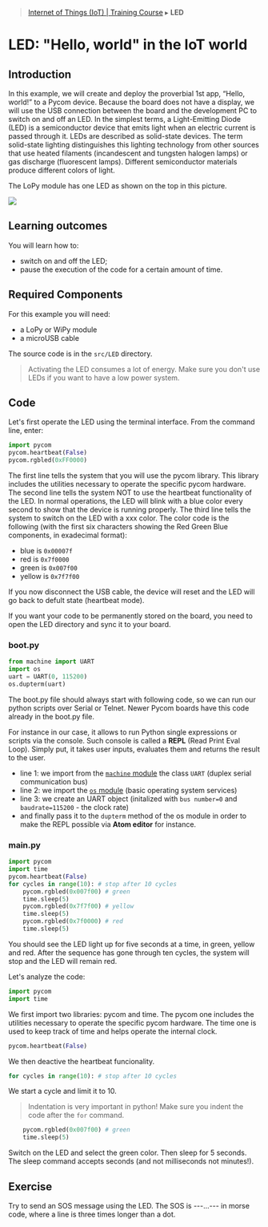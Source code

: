 > [Internet of Things (IoT) | Training Course](LED.md) ▸ **LED**

# LED: "Hello, world" in the IoT world

## Introduction

In this example, we will create and deploy the proverbial 1st app, “Hello, world!” to a Pycom device. Because the board does not have a display, we will use the USB connection between the board and the development PC to switch on and off an LED. In the simplest terms, a Light-Emitting Diode (LED) is a semiconductor device that emits light when an electric current is passed through it. LEDs are described as solid-state devices. The term solid-state lighting distinguishes this lighting technology from other sources that use heated filaments (incandescent and tungsten halogen lamps) or gas discharge (fluorescent lamps). Different semiconductor materials produce different colors of light. 


The LoPy module has one LED as shown on the top in this picture.

![](https://i.imgur.com/glFA5C0.png?1)

## Learning outcomes

You will learn how to:
* switch on and off the LED;
* pause the execution of the code for a certain amount of time.

## Required Components

For this example you will need:

* a LoPy or WiPy module
* a microUSB cable

The source code is in the `src/LED` directory.

> Activating the LED consumes a lot of energy. Make sure you don't use LEDs if you want to have a low power system.

## Code

Let's first operate the LED using the terminal interface. From the command line, enter:

```python
import pycom
pycom.heartbeat(False) 
pycom.rgbled(0xFF0000) 
```

The first line tells the system that you will use the pycom library. This library includes the utilities necessary to operate the specific pycom hardware.
The second line tells the system NOT to use the heartbeat functionality of the LED. In normal operations, the LED will blink with a blue color every second to show that the device is running properly.
The third line tells the system to switch on the LED with a xxx color. The color code is the following (with the first six characters showing the Red Green Blue components, in exadecimal format):

* blue is `0x00007f`
* red is `0x7f0000`
* green is `0x007f00`
* yellow is `0x7f7f00`

If you now disconnect the USB cable, the device will reset and the LED will go back to defult state (heartbeat mode).

If you want your code to be permanently stored on the board, you need to open the LED directory and sync it to your board.
### boot.py

```python
from machine import UART
import os
uart = UART(0, 115200)
os.dupterm(uart)
```
The boot.py file should always start with following code, so we can run our python scripts over Serial or Telnet. Newer Pycom boards have this code already in the boot.py file.

For instance in our case, it allows to run Python single expressions or scripts via the console. Such console is called a **REPL** (Read Print Eval Loop). Simply put, it takes user inputs, evaluates them and returns the result to the user.

* line 1: we import from the [`machine` module](https://docs.pycom.io/pycom_esp32/library/machine.html) the class `UART` (duplex serial communication bus)
* line 2: we import the [`os` module](https://docs.pycom.io/pycom_esp32/library/uos.html) (basic operating system services)
* line 3: we create an UART object (initalized with `bus number=0` and `baudrate=115200` - the clock rate)
* and finally pass it to the `dupterm` method of the os module in order to make the REPL possible via **Atom editor** for instance.

### main.py

```python
import pycom
import time
pycom.heartbeat(False)
for cycles in range(10): # stop after 10 cycles
    pycom.rgbled(0x007f00) # green
    time.sleep(5)
    pycom.rgbled(0x7f7f00) # yellow
    time.sleep(5)
    pycom.rgbled(0x7f0000) # red
    time.sleep(5)
```

You should see the LED light up for five seconds at a time, in green, yellow and red. After the sequence has gone through ten cycles, the system will stop and the LED will remain red.

Let's analyze the code:

```python
import pycom
import time
```

We first import two libraries: pycom and time. The pycom one includes the utilities necessary to operate the specific pycom hardware. The time one is used to keep track of time and helps operate the internal clock.

```python
pycom.heartbeat(False)
```

We then deactive the heartbeat funcionality.

```python
for cycles in range(10): # stop after 10 cycles
```

We start a cycle and limit it to 10.


> Indentation is very important in python! Make sure you indent the code after the `for` command.


```python
    pycom.rgbled(0x007f00) # green
    time.sleep(5)
```

Switch on the LED and select the green color. Then sleep for 5 seconds. The sleep command accepts seconds (and not milliseconds not minutes!).

## Exercise

Try to send an SOS message using the LED. The SOS is ---...--- in morse code, where a line is three times longer than a dot.

